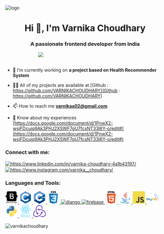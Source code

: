 ![logo](https://github.com/VARNIKACHOUDHARY/VARNIKACHOUDHARY/blob/main/Designer.png)
<h1 align="center">Hi 👋, I'm Varnika Choudhary</h1>
<h3 align="center">A passionate frontend developer from India</h3>

<img align="right" src="https://user-images.githubusercontent.com/74038190/221352975-94759904-aa4c-4032-a8ab-b546efb9c478.gif" width="400">
<br><br>







- 🔭 I’m currently working on **a project based on Health Recommender System**

- 👨‍💻 All of my projects are available at [Github : https://github.com/VARNIKACHOUDHARY](Github : https://github.com/VARNIKACHOUDHARY)

- 📫 How to reach me **varnikaa02@gmail.com**

- 📄 Know about my experiences [https://docs.google.com/document/d/1PnwX2-wsjFDcuiq9Ak3PHJ2XSWF7gU7fcsNT33l6Y-o/edit#](https://docs.google.com/document/d/1PnwX2-wsjFDcuiq9Ak3PHJ2XSWF7gU7fcsNT33l6Y-o/edit#)

<h3 align="left">Connect with me:</h3>
<p align="left">
<a href="https://linkedin.com/in/https://www.linkedin.com/in/varnika-choudhary-4a1b43197/" target="blank"><img align="center" src="https://raw.githubusercontent.com/rahuldkjain/github-profile-readme-generator/master/src/images/icons/Social/linked-in-alt.svg" alt="https://www.linkedin.com/in/varnika-choudhary-4a1b43197/" height="30" width="40" /></a>
<a href="https://instagram.com/https://www.instagram.com/varnika__choudhary/" target="blank"><img align="center" src="https://raw.githubusercontent.com/rahuldkjain/github-profile-readme-generator/master/src/images/icons/Social/instagram.svg" alt="https://www.instagram.com/varnika__choudhary/" height="30" width="40" /></a>
</p>

<h3 align="left">Languages and Tools:</h3>
<p align="left"> <a href="https://getbootstrap.com" target="_blank" rel="noreferrer"> <img src="https://raw.githubusercontent.com/devicons/devicon/master/icons/bootstrap/bootstrap-plain-wordmark.svg" alt="bootstrap" width="40" height="40"/> </a> <a href="https://www.cprogramming.com/" target="_blank" rel="noreferrer"> <img src="https://raw.githubusercontent.com/devicons/devicon/master/icons/c/c-original.svg" alt="c" width="40" height="40"/> </a> <a href="https://www.w3schools.com/cpp/" target="_blank" rel="noreferrer"> <img src="https://raw.githubusercontent.com/devicons/devicon/master/icons/cplusplus/cplusplus-original.svg" alt="cplusplus" width="40" height="40"/> </a> <a href="https://www.w3schools.com/css/" target="_blank" rel="noreferrer"> <img src="https://raw.githubusercontent.com/devicons/devicon/master/icons/css3/css3-original-wordmark.svg" alt="css3" width="40" height="40"/> </a> <a href="https://www.djangoproject.com/" target="_blank" rel="noreferrer"> <img src="https://cdn.worldvectorlogo.com/logos/django.svg" alt="django" width="40" height="40"/> </a> <a href="https://firebase.google.com/" target="_blank" rel="noreferrer"> <img src="https://www.vectorlogo.zone/logos/firebase/firebase-icon.svg" alt="firebase" width="40" height="40"/> </a> <a href="https://www.w3.org/html/" target="_blank" rel="noreferrer"> <img src="https://raw.githubusercontent.com/devicons/devicon/master/icons/html5/html5-original-wordmark.svg" alt="html5" width="40" height="40"/> </a> <a href="https://www.java.com" target="_blank" rel="noreferrer"> <img src="https://raw.githubusercontent.com/devicons/devicon/master/icons/java/java-original.svg" alt="java" width="40" height="40"/> </a> <a href="https://developer.mozilla.org/en-US/docs/Web/JavaScript" target="_blank" rel="noreferrer"> <img src="https://raw.githubusercontent.com/devicons/devicon/master/icons/javascript/javascript-original.svg" alt="javascript" width="40" height="40"/> </a> <a href="https://www.mysql.com/" target="_blank" rel="noreferrer"> <img src="https://raw.githubusercontent.com/devicons/devicon/master/icons/mysql/mysql-original-wordmark.svg" alt="mysql" width="40" height="40"/> </a> <a href="https://www.python.org" target="_blank" rel="noreferrer"> <img src="https://raw.githubusercontent.com/devicons/devicon/master/icons/python/python-original.svg" alt="python" width="40" height="40"/> </a> <a href="https://reactjs.org/" target="_blank" rel="noreferrer"> <img src="https://raw.githubusercontent.com/devicons/devicon/master/icons/react/react-original-wordmark.svg" alt="react" width="40" height="40"/> </a> <a href="https://redux.js.org" target="_blank" rel="noreferrer"> <img src="https://raw.githubusercontent.com/devicons/devicon/master/icons/redux/redux-original.svg" alt="redux" width="40" height="40"/> </a> </p>

<p><img align="center" src="https://github-readme-stats.vercel.app/api/top-langs?username=varnikachoudhary&show_icons=true&locale=en&layout=compact" alt="varnikachoudhary" /></p>
